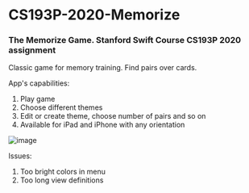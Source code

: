 # CS193P-2020-Memorize
### The Memorize Game. Stanford Swift Course CS193P 2020 assignment

Classic game for memory training. Find pairs over cards.

App's capabilities:
1. Play game
2. Choose different themes
3. Edit or create theme, choose number of pairs and so on
4. Available for iPad and iPhone with any orientation

![image](https://user-images.githubusercontent.com/22581094/136552902-6a0ca871-a1e3-4f26-9be2-8c0720627e89.png)


Issues:
1. Too bright colors in menu
1. Too long view definitions
